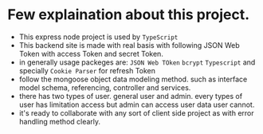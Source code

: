 # Few explaination about this project.

- This express node project is used by `TypeScript`
- This backend site is made with real basis with following JSON Web Token with access Token and secret Token. 
- in generally usage packeges are: `JSON Web TOken` `bcrypt` `Typescript` and specially `Cookie Parser` for refresh Token
- follow the mongoose object data modeling method. such as interface model schema, referencing, controller and services.
- there has two types of user. general user and admin. every types of user has limitation access but admin can access user data user cannot.
- it's ready to collaborate with any sort of client side project as with error handling method clearly. 